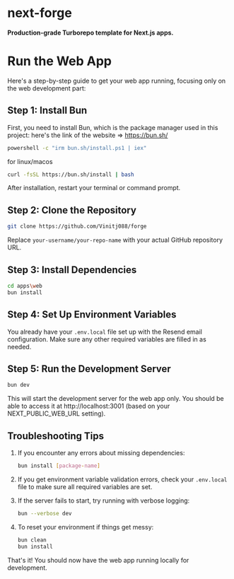 # next-forge

**Production-grade Turborepo template for Next.js apps.**

# Run the Web App

Here's a step-by-step guide to get your web app running, focusing only on the web development part:

## Step 1: Install Bun

First, you need to install Bun, which is the package manager used in this project:
here's the link of the website => https://bun.sh/

```bash
powershell -c "irm bun.sh/install.ps1 | iex"
```

for linux/macos

```bash
curl -fsSL https://bun.sh/install | bash
```

After installation, restart your terminal or command prompt.

## Step 2: Clone the Repository

```bash
git clone https://github.com/Vinitj088/forge
```

Replace `your-username/your-repo-name` with your actual GitHub repository URL.

## Step 3: Install Dependencies

```bash
cd apps\web
bun install
```

## Step 4: Set Up Environment Variables

You already have your `.env.local` file set up with the Resend email configuration. Make sure any other required variables are filled in as needed.

## Step 5: Run the Development Server

```bash
bun dev
```

This will start the development server for the web app only. You should be able to access it at http://localhost:3001 (based on your NEXT_PUBLIC_WEB_URL setting).

## Troubleshooting Tips

1. If you encounter any errors about missing dependencies:
   ```bash
   bun install [package-name]
   ```

2. If you get environment variable validation errors, check your `.env.local` file to make sure all required variables are set.

3. If the server fails to start, try running with verbose logging:
   ```bash
   bun --verbose dev
   ```

4. To reset your environment if things get messy:
   ```bash
   bun clean
   bun install
   ```

That's it! You should now have the web app running locally for development.
